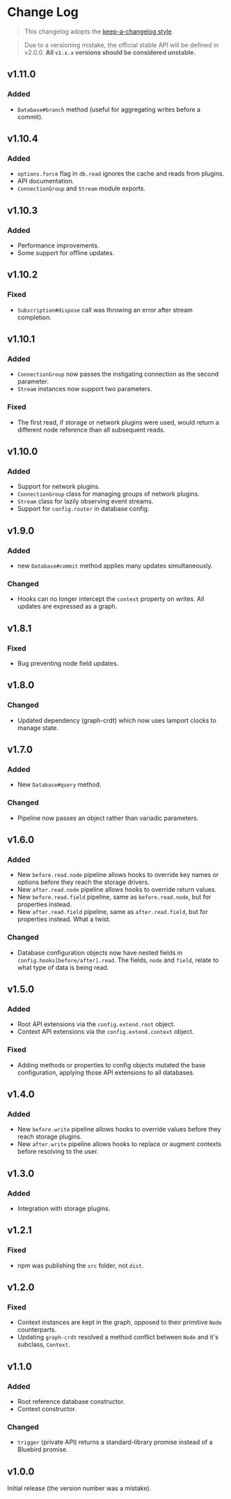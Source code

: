 # Change Log

> This changelog adopts the [keep-a-changelog style](http://keepachangelog.com/en/0.3.0/).

> Due to a versioning mistake, the official stable API will be defined in v2.0.0.
**All `v1.x.x` versions should be considered unstable.**

## v1.11.0
### Added
- `Database#branch` method (useful for aggregating writes before a commit).

## v1.10.4
### Added
- `options.force` flag in `db.read` ignores the cache and reads from plugins.
- API documentation.
- `ConnectionGroup` and `Stream` module exports.

## v1.10.3
### Added
- Performance improvements.
- Some support for offline updates.

## v1.10.2
### Fixed
- `Subscription#dispose` call was throwing an error after stream completion.

## v1.10.1
### Added
- `ConnectionGroup` now passes the instigating connection as the second parameter.
- `Stream` instances now support two parameters.

### Fixed
- The first read, if storage or network plugins were used, would return a different node reference than all subsequent reads.

## v1.10.0
### Added
- Support for network plugins.
- `ConnectionGroup` class for managing groups of network plugins.
- `Stream` class for lazily observing event streams.
- Support for `config.router` in database config.

## v1.9.0
### Added
- new `Database#commit` method applies many updates simultaneously.

### Changed
- Hooks can no longer intercept the `context` property on writes. All updates are expressed as a graph.

## v1.8.1
### Fixed
- Bug preventing node field updates.

## v1.8.0
### Changed
- Updated dependency (graph-crdt) which now uses lamport clocks to manage state.

## v1.7.0
### Added
- New `Database#query` method.

### Changed
- Pipeline now passes an object rather than variadic parameters.

## v1.6.0
### Added
- New `before.read.node` pipeline allows hooks to override key names or options before they reach the storage drivers.
- New `after.read.node` pipeline allows hooks to override return values.
- New `before.read.field` pipeline, same as `before.read.node`, but for properties instead.
- New `after.read.field` pipeline, same as `after.read.field`, but for properties instead. What a twist.

### Changed
- Database configuration objects now have nested fields in `config.hooks[before/after].read`. The fields, `node` and `field`, relate to what type of data is being read.

## v1.5.0
### Added
- Root API extensions via the `config.extend.root` object.
- Context API extensions via the `config.extend.context` object.

### Fixed
- Adding methods or properties to config objects mutated the base configuration, applying those API extensions to all databases.

## v1.4.0
### Added
- New `before.write` pipeline allows hooks to override values before they reach storage plugins.
- New `after.write` pipeline allows hooks to replace or augment contexts before resolving to the user.

## v1.3.0
### Added
- Integration with storage plugins.

## v1.2.1
### Fixed
- npm was publishing the `src` folder, not `dist`.

## v1.2.0
### Fixed
- Context instances are kept in the graph, opposed to their primitive `Node` counterparts.
- Updating `graph-crdt` resolved a method conflict between `Node` and it's subclass, `Context`.

## v1.1.0
### Added
- Root reference database constructor.
- Context constructor.

### Changed
- `trigger` (private API) returns a standard-library promise instead of a Bluebird promise.

## v1.0.0
Initial release (the version number was a mistake).
